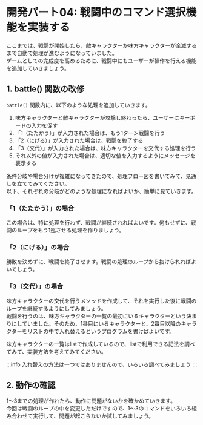 # 開発パート04: 戦闘中のコマンド選択機能を実装する  

ここまでは、戦闘が開始したら、敵キャラクターか味方キャラクターが全滅するまで自動で処理が進むようになっていました。  
ゲームとしての完成度を高めるために、戦闘中にもユーザーが操作を行える機能を追加していきましょう。

## 1. battle() 関数の改修

`battle()` 関数内に、以下のような処理を追加していきます。

1. 味方キャラクターと敵キャラクターが攻撃し終わったら、ユーザーにキーボードの入力を促す
2. 「1（たたかう）」が入力された場合は、もう1ターン戦闘を行う
3. 「2（にげる）」が入力された場合は、戦闘を終了する
4. 「3（交代）」が入力された場合は、味方キャラクターを交代する処理を行う
5. それ以外の値が入力された場合は、適切な値を入力するようにメッセージを表示する

条件分岐や場合分けが複雑になってきたので、処理フロー図を書いてみて、見通しを立ててみてください。  
以下、それぞれの分岐がどのような処理になればよいか、簡単に見ていきます。  

### 「1（たたかう）」の場合

この場合は、特に処理を行わず、戦闘が継続されればよいです。何もせずに、戦闘のループをもう1巡させる処理を作りましょう。

### 「2（にげる）」の場合

勝敗を決めずに、戦闘を終了させます。戦闘の処理のループから抜けられればよいでしょう。

### 「3（交代）」の場合

味方キャラクターの交代を行うメソッドを作成して、それを実行した後に戦闘のループを継続するようにしてみましょう。  
戦闘を行うのは、味方キャラクターの一覧の最初にいるキャラクターという決まりにしていました。そのため、1番目にいるキャラクターと、2番目以降のキャラクターをリストの中で入れ替えるというプログラムを書けばよいです。  

味方キャラクターの一覧はlistで作成しているので、listで利用できる記法を調べてみて、実装方法を考えてみてください。

:::info
入れ替えの方法は一つではありませんので、いろいろ調べてみましょう
:::

## 2. 動作の確認

1～3までの処理が作れたら、動作に問題がないかを確かめていきます。  
今回は戦闘のループの中を変更しただけですので、1～3のコマンドをいろいろ組み合わせて実行して、問題が起こらないか試してみましょう。
